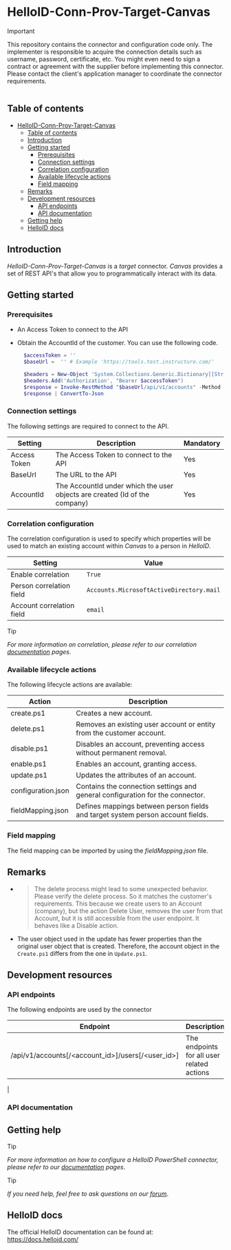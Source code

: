 # HelloID-Conn-Prov-Target-Canvas

> [!IMPORTANT]
> This repository contains the connector and configuration code only. The implementer is responsible to acquire the connection details such as username, password, certificate, etc. You might even need to sign a contract or agreement with the supplier before implementing this connector. Please contact the client's application manager to coordinate the connector requirements.

<p align="center">
  <img src="">
</p>

## Table of contents

- [HelloID-Conn-Prov-Target-Canvas](#helloid-conn-prov-target-Canvas)
  - [Table of contents](#table-of-contents)
  - [Introduction](#introduction)
  - [Getting started](#getting-started)
    - [Prerequisites](#prerequisites)
    - [Connection settings](#connection-settings)
    - [Correlation configuration](#correlation-configuration)
    - [Available lifecycle actions](#available-lifecycle-actions)
    - [Field mapping](#field-mapping)
  - [Remarks](#remarks)
  - [Development resources](#development-resources)
    - [API endpoints](#api-endpoints)
    - [API documentation](#api-documentation)
  - [Getting help](#getting-help)
  - [HelloID docs](#helloid-docs)

## Introduction

_HelloID-Conn-Prov-Target-Canvas_ is a _target_ connector. _Canvas_ provides a set of REST API's that allow you to programmatically interact with its data.

## Getting started

### Prerequisites

- An Access Token to connect to the API
- Obtain the AccountId of the customer. You can use the following code.

  ```Powershell
    $accessToken = ''
    $baseUrl =  '' # Example 'https://tools.test.instructure.com/'

    $headers = New-Object 'System.Collections.Generic.Dictionary[[String],[String]]'
    $headers.Add('Authorization', "Bearer $accessToken")
    $response = Invoke-RestMethod "$baseUrl/api/v1/accounts" -Method 'GET' -Headers $headers
    $response | ConvertTo-Json
  ```


### Connection settings

The following settings are required to connect to the API.

| Setting           | Description                                             |  Mandatory  |
| ------------      | -----------                                             | ----------- |
| Access Token      | The Access Token to connect to the API                  | Yes         |
| BaseUrl           | The URL to the API                                      | Yes         |
| AccountId         | The AccountId under which the user objects are created (Id of the company) | Yes         |

### Correlation configuration

The correlation configuration is used to specify which properties will be used to match an existing account within _Canvas_ to a person in _HelloID_. 


| Setting                   | Value                             |
| ------------------------- | --------------------------------- |
| Enable correlation        | `True`                            |
| Person correlation field  | `Accounts.MicrosoftActiveDirectory.mail` |
| Account correlation field | `email`                  |

> [!TIP]
> _For more information on correlation, please refer to our correlation [documentation](https://docs.helloid.com/en/provisioning/target-systems/powershell-v2-target-systems/correlation.html) pages_.

### Available lifecycle actions

The following lifecycle actions are available:

| Action                                  | Description                                                                                 |
| --------------------------------------- | ------------------------------------------------------------------------------------------- |
| create.ps1                              | Creates a new account.                                                                      |
| delete.ps1                              | Removes an existing user account or entity from the customer account.                       |
| disable.ps1                             | Disables an account, preventing access without permanent removal.                           |
| enable.ps1                              | Enables an account, granting access.                                                        |
| update.ps1                              | Updates the attributes of an account.                                                       |
| configuration.json                      | Contains the connection settings and general configuration for the connector.               |
| fieldMapping.json                       | Defines mappings between person fields and target system person account fields.             |

### Field mapping

The field mapping can be imported by using the _fieldMapping.json_ file.

## Remarks

  - > The delete process might lead to some unexpected behavior.
  Please verify the delete process. So it matches the customer's requirements.  This because we create users to an Account (company), but the action Delete User, removes the user from that Account, but it is still accessible from the user endpoint. It behaves  like a Disable action.
 - The user object used in the update has fewer properties than the original user object that is created. Therefore, the account object in the `Create.ps1` differs from the one in `Update.ps1`.

## Development resources

### API endpoints

The following endpoints are used by the connector

| Endpoint | Description               |
| -------- | ------------------------- |
| /api/v1/accounts[/<account_id>]/users[/<user_id>]   | The endpoints for all user related actions |
|

### API documentation

<!--
If publicly available, provide the link to the API documentation
-->

## Getting help

> [!TIP]
> _For more information on how to configure a HelloID PowerShell connector, please refer to our [documentation](https://docs.helloid.com/en/provisioning/target-systems/powershell-v2-target-systems.html) pages_.

> [!TIP]
>  _If you need help, feel free to ask questions on our [forum](https://forum.helloid.com)_.

## HelloID docs

The official HelloID documentation can be found at: https://docs.helloid.com/
